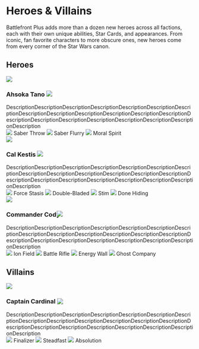 # Heroes & Villains

Battlefront Plus adds more than a dozen new heroes across all factions, each with their own unique abilities, Star Cards, and appearances. From iconic, fan favorite characters to more obscure ones, new heroes come from every corner of the Star Wars canon.

## Heroes

<div class="hero">
  <img class="portrait" class="no-lb"  src="../../assets/portraits/Portait_Ahsoka.png">
  <div class="text">
    <h3>
      <strong>Ahsoka Tano</strong>
      <img class="weapon-saber" class="no-lb" src="../../assets/abilities/ahsokatano/Weapons_AhsokaLightsabers.svg">
    </h3>
    <a>DescriptionDescriptionDescriptionDescriptionDescriptionDescriptionDescriptionDescriptionDescriptionDescriptionDescriptionDescriptionDescriptionDescriptionDescriptionDescriptionDescriptionDescriptionDescriptionDescriptionDescription</a>
    <div>
      <img class="ability" class="no-lb" src="../../assets/abilities/ahsokatano/Ahsoka_SaberThrow.svg">
      <span class="ability-name" data-text="Ahsoka throws one lightsaber forward while keeping the other to protect herself.">Saber Throw</span>
      <img class="ability" class="no-lb" src="../../assets/abilities/ahsokatano/Ahsoka_Flurry.svg">
      <span class="ability-name" data-text="Ahsoka closes the distance with a lunge attack.">Saber Flurry</span>
      <img class="ability" class="no-lb" src="../../assets/abilities/ahsokatano/Ahsoka_CombatRush.svg">
      <span class="ability-name" data-text="Small and agile, Ahsoka sprints forward at high speeds, greatly improving her recharge times as she does so.">Moral Spirit</span>
    </div>
  </div>
</div>

<br style="display: block; content: ''; margin-top: 0;">

<div class="hero">
  <img class="portrait" class="no-lb"  src="../../assets/portraits/Portrait_CalKestis.png">
  <div class="text">
    <h3>
      <strong>Cal Kestis</strong>
      <img class="weapon-saber" class="no-lb" style="margin-left: -0em;" src="../../assets/abilities/calkestis/Weapons_CalLightsaber.svg">
    </h3>
    <a>DescriptionDescriptionDescriptionDescriptionDescriptionDescriptionDescriptionDescriptionDescriptionDescriptionDescriptionDescriptionDescriptionDescriptionDescriptionDescriptionDescriptionDescriptionDescriptionDescriptionDescription</a>
    <div>
      <img class="ability" class="no-lb" src="../../assets/abilities/calkestis/Cal_Freeze.svg">
      <span class="ability-name" data-text="Cal uses the Force to freeze enemies in front of him. By charging up this ability, he can extend the reach of this ability.">Force Stasis</span>
      <img class="ability" class="no-lb" src="../../assets/abilities/calkestis/Cal_DoubleLightsaber.svg">
      <span class="ability-name" data-text="Cal switches forms to attack with a Double-Bladed lightsaber, increasing his stamina but reducing damage.">Double-Bladed</span>
      <img class="ability" class="no-lb" src="../../assets/abilities/calkestis/Cal_Stim.svg">
      <span class="ability-name" data-text="Cal injects himself with a Stim Canister, instantly replenishing a large portion of his health.">Stim</span>
      <img class="ability" class="no-lb" src="../../assets/abilities/calkestis/Cal_KillRecharge.svg">
      <span class="ability-name" data-text="Cal recharges his abilities faster in combat. Defeating enemies will have a stronger effect than dealing damage.">Done Hiding</span>
    </div>
  </div>
</div>

<br style="display: block; content: ''; margin-top: 0;">

<div class="hero">
  <img class="portrait" class="no-lb"  src="../../assets/portraits/Portait_CommanderCody.png">
  <div class="text">
    <h3>
      <strong>Commander Cody</strong>
      <img class="weapon-blaster" class="no-lb" style="margin-left: -0.75em;" src="../../assets/abilities/commandercody/Weapons_CodyDC-15A.svg">
    </h3>
    <a>DescriptionDescriptionDescriptionDescriptionDescriptionDescriptionDescriptionDescriptionDescriptionDescriptionDescriptionDescriptionDescriptionDescriptionDescriptionDescriptionDescriptionDescriptionDescriptionDescriptionDescription</a>
    <div>
      <img class="ability" class="no-lb" src="../../assets/abilities/commandercody/Cody_DefuseDisrupt.svg">
      <span class="ability-name" data-text="Commander Cody activates an ion field that defuses incoming explosives and jams enemy blasters, as well as slowly damaging them over time.">Ion Field</span>
      <img class="ability" class="no-lb" src="../../assets/abilities/commandercody/Cody_PierceShield.svg">
      <span class="ability-name" data-text="Commander Cody swaps to an ion charged burst fire DC-15 for a limited time.">Battle Rifle</span>
      <img class="ability" class="no-lb" src="../../assets/abilities/commandercody/Cody_Shield.svg">
      <span class="ability-name" data-text="Deployable cover that is impervious to damage, but can be destroyed by attacking its central projector.">Energy Wall</span>
      <img class="ability" class="no-lb" src="../../assets/abilities/commandercody/Cody_Sentinel.svg">
      <span class="ability-name" data-text="Commander Cody deploys with 150 bonus health. While standing near allied Reinforcements and Heroes, he will passively regenerate lost health.">Ghost Company</span>
    </div>
  </div>
</div>

## Villains

<div class="hero">
  <img class="portrait" class="no-lb"  src="../../assets/portraits/Portait_CaptainCardinal.png">
  <div class="text">
    <h3>
      <strong>Captain Cardinal</strong>
      <img class="weapon-blaster" class="no-lb" style="transform: translateY(2px)" src="../../assets/abilities/captaincardinal/Weapons_CardinalF-11D.svg">
    </h3>
    <a>DescriptionDescriptionDescriptionDescriptionDescriptionDescriptionDescriptionDescriptionDescriptionDescriptionDescriptionDescriptionDescriptionDescriptionDescriptionDescriptionDescriptionDescriptionDescriptionDescriptionDescription</a>
    <div>
      <img class="ability" class="no-lb" src="../../assets/abilities/captaincardinal/Cardinal_Damage.svg">
      <span class="ability-name" data-text="Cardinal's F-11D has increased damage and accuracy. His armor and mobility are reduced">Finalizer</span>
      <img class="ability" class="no-lb" src="../../assets/abilities/captaincardinal/Cardinal_Steadfast.svg">
      <span class="ability-name" data-text="Cardinal is immune to crowd control abilities, preventing him from being knocked down or stunned. Additionally, his blaster has improved cooling. His damage and mobility are reduced.">Steadfast</span>
      <img class="ability" class="no-lb" src="../../assets/abilities/captaincardinal/Cardinal_Mobility.svg">
      <span class="ability-name" data-text="Cardinal's mobility is increased, as is the rate of fire on the F-11D. His damage and armor are reduced.">Absolution</span>
    </div>
  </div>
</div>